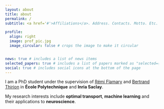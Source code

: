 ```yaml
---
layout: about
title: about
permalink: /
subtitle: <a href='#'>Affiliations</a>. Address. Contacts. Motto. Etc.

profile:
  align: right
  image: prof_pic.jpg
  image_circular: false # crops the image to make it circular


news: true # includes a list of news items
selected_papers: true # includes a list of papers marked as "selected={true}"
social: true # includes social icons at the bottom of the page
---
```


I am a PhD student under the supervision of [Rémi Flamary](https://remi.flamary.com/index.fr.html) and [Bertrand Thirion](https://pages.saclay.inria.fr/bertrand.thirion/) in **École Polytechnique** and **Inria Saclay**.

My research interests include **optimal transport**, **machine learning** and their applications to **neuroscience**.
